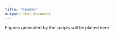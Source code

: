 ```yaml
---
title: "Readme"
output: html_document
---
```


Figures generated by the scripts will be placed here. 